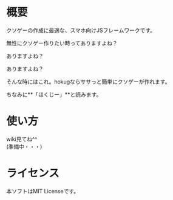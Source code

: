 概要
==============

クソゲーの作成に最適な、スマホ向けJSフレームワークです。

無性にクソゲー作りたい時ってありますよね？

ありますよね？

ありますよね？

そんな時にはこれ。hokugならササっと簡単にクソゲーが作れます。

ちなみに**「ほくじー」**と読みます。

使い方
==============

wiki見てね^^  
(準備中・・・)

ライセンス
==============
本ソフトはMIT Licenseです。
